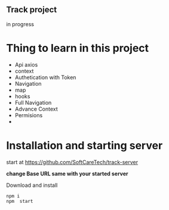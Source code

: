 ##  Track project
in progress 
# Thing to learn in this project
- Api axios 
- context
- Authetication with Token 
- Navigation
- map
- hooks 
- Full Navigation
- Advance Context 
- Permisions 
- 

# Installation and starting server

start at
https://github.com/SoftCareTech/track-server

**change Base URL  same with your started server**

Download and install
``` 
npm i
npm  start
```
